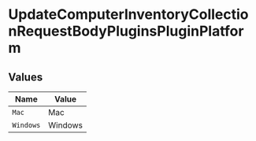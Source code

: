# UpdateComputerInventoryCollectionRequestBodyPluginsPluginPlatform


## Values

| Name      | Value     |
| --------- | --------- |
| `Mac`     | Mac       |
| `Windows` | Windows   |